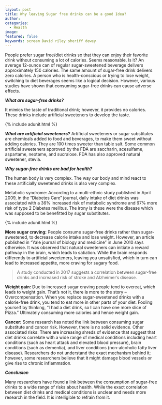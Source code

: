 ```yaml
---
layout: post
title: Why leaving Sugar free drinks can be a good Idea?
author:
categories:
  - Health
image:
featured: false
keywords: scream David riley sheriff dewey
---
```


People prefer sugar free/diet drinks so that they can enjoy their favorite drink without consuming a lot of calories. Seems reasonable. Is it? An average 12-ounce can of regular sugar-sweetened beverage delivers approximately 150 calories. The same amount of sugar-free drink delivers zero calories. A person who is health-conscious or trying to lose weight, switching to diet beverages seems like a logical decision. However, various studies have shown that consuming sugar-free drinks can cause adverse effects.

***What are sugar-free drinks?***

It mimics the taste of traditional drink; however, it provides no calories. These drinks include artificial sweeteners to develop the taste.

{% include adunit.html %}

***What are artificial sweeteners?***
Artificial sweeteners or sugar substitutes are chemicals added to food and beverages, to make them sweet without adding calories. They are 100 times sweeter than table salt. Some common artificial sweeteners approved by the FDA are saccharin, acesulfame, aspartame, neotame, and sucralose. FDA has also approved natural sweetener, stevia.

***Why sugar-free drinks are bad for health?***

The human body is very complex. The way our body and mind react to these artificially sweetened drinks is also very complex.

Metabolic syndrome: According to a multi-ethnic study published in April 2009, in the “Diabetes Care” journal, daily intake of diet drinks was associated with a 36% increased risk of metabolic syndrome and 67% more risk of type 2 Diabetes mellitus. The irony is these were the disease which was supposed to be benefitted by sugar substitutes.

{% include adunit.html %}

**More sugar craving:** People consume sugar-free drinks rather than sugar-sweetened, to decrease calorie intake and lose weight. However, an article published in “Yale journal of biology and medicine” in June 2010 says otherwise. It was observed that natural sweeteners can initiate a reward pathway in the brain, which leads to satiation. While the brain responds differently to artificial sweeteners, leaving you unsatisfied, which in turn can lead to increased appetite, more craving for sugary food.

> A study conducted in 2017 suggests a correlation between sugar-free drinks and increased risk of stroke and Alzheimer’s disease.

**Weight gain:** Due to increased sugar craving people tend to overeat, which leads to weight gain. That’s not it, there is more to the story – Overcompensation. When you replace sugar-sweetened drinks with a calorie-free drink, you tend to eat more in other parts of your diet. Fooling yourself by thinking, “I had a diet drink, so I can have one more slice of Pizza.” Ultimately consuming more calories and hence weight gain.

**Cancer:** Some research has noted the link between consuming sugar substitute and cancer risk. However, there is no solid evidence. Other associated risks: There are increasing shreds of evidence that suggest that diet drinks correlate with a wide range of medical conditions including heart conditions (such as heart attack and elevated blood pressure), brain conditions (such as dementia), and liver conditions (non-alcoholic fatty liver disease). Researchers do not understand the exact mechanism behind it; however, some researchers believe that it might damage blood vessels or give rise to chronic inflammation.

***Conclusion***

Many researchers have found a link between the consumption of sugar-free drinks to a wide range of risks about health. While the exact correlation between diet drinks and medical conditions is unclear and needs more research in the field. It is intelligible to refrain from it.
